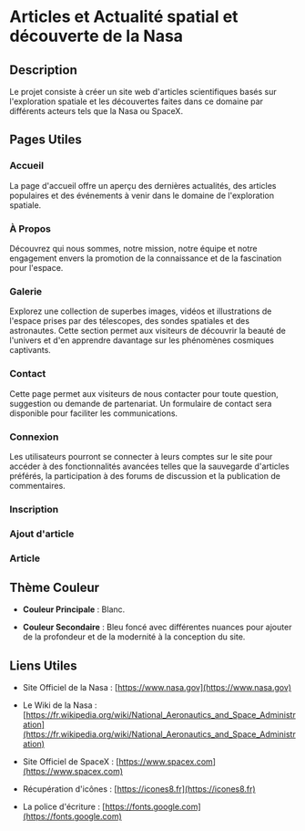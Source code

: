 # Articles et Actualité spatial et découverte de la Nasa

## Description

Le projet consiste à créer un site web d'articles scientifiques basés sur l'exploration spatiale et les découvertes faites dans ce domaine par différents acteurs tels que la Nasa ou SpaceX.

## Pages Utiles

### Accueil
La page d'accueil offre un aperçu des dernières actualités, des articles populaires et des événements à venir dans le domaine de l'exploration spatiale.
   
### À Propos
Découvrez qui nous sommes, notre mission, notre équipe et notre engagement envers la promotion de la connaissance et de la fascination pour l'espace.
   
### Galerie
Explorez une collection de superbes images, vidéos et illustrations de l'espace prises par des télescopes, des sondes spatiales et des astronautes. Cette section permet aux visiteurs de découvrir la beauté de l'univers et d'en apprendre davantage sur les phénomènes cosmiques captivants.

### Contact
Cette page permet aux visiteurs de nous contacter pour toute question, suggestion ou demande de partenariat. Un formulaire de contact sera disponible pour faciliter les communications.

### Connexion
Les utilisateurs pourront se connecter à leurs comptes sur le site pour accéder à des fonctionnalités avancées telles que la sauvegarde d'articles préférés, la participation à des forums de discussion et la publication de commentaires.

### Inscription

### Ajout d'article

### Article


## Thème Couleur

- **Couleur Principale** : Blanc.
  
- **Couleur Secondaire** : Bleu foncé avec différentes nuances pour ajouter de la profondeur et de la modernité à la conception du site.

## Liens Utiles

- Site Officiel de la Nasa : [https://www.nasa.gov](https://www.nasa.gov)
  
- Le Wiki de la Nasa : [https://fr.wikipedia.org/wiki/National_Aeronautics_and_Space_Administration](https://fr.wikipedia.org/wiki/National_Aeronautics_and_Space_Administration)
  
- Site Officiel de SpaceX : [https://www.spacex.com](https://www.spacex.com)
  
- Récupération d'icônes : [https://icones8.fr](https://icones8.fr)
  
- La police d'écriture : [https://fonts.google.com](https://fonts.google.com)
